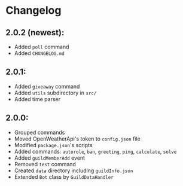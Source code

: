 # Changelog

## 2.0.2 (newest):
- Added `poll` command
- Added `CHANGELOG.md`
## 2.0.1:
- Added `giveaway` command
- Added `utils` subdirectory in `src/`
- Added time parser
## 2.0.0:
- Grouped commands
- Moved OpenWeatherApi's token to `config.json` file
- Modified `package.json`'s scripts
- Added commands: `autorole`, `ban`, `greeting`, `ping`, `calculate`, `solve`
- Added `guildMemberAdd` event
- Removed `test` command
- Created `data` directory including `guildInfo.json`
- Extended `Bot` class by `GuildDataHandler`